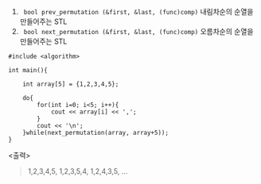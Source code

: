 1. ``` bool prev_permutation (&first, &last, (func)comp)```
    내림차순의 순열을 만들어주는 STL
2. ``` bool next_permutation (&first, &last, (func)comp)```
    오름차순의 순열을 만들어주는 STL



```
#include <algorithm>

int main(){
	
	int array[5] = {1,2,3,4,5};

	do{
		for(int i=0; i<5; i++){
			cout << array[i] << ',';
		}
		cout << '\n';
	}while(next_permutation(array, array+5));
}
```

<출력>
> 1,2,3,4,5,
> 1,2,3,5,4,
> 1,2,4,3,5,
> ...

